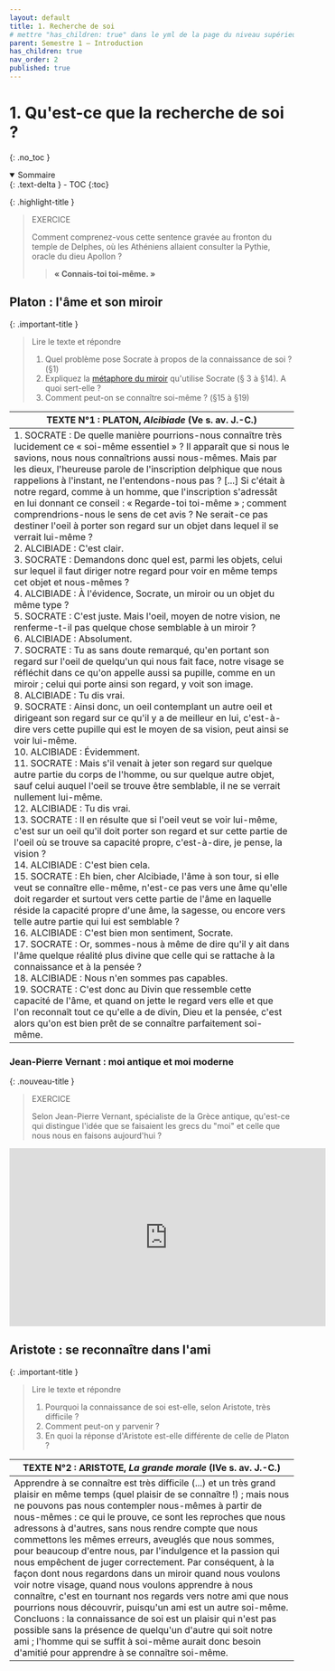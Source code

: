 ```yaml
---
layout: default
title: 1. Recherche de soi
# mettre "has_children: true" dans le yml de la page du niveau supérieur
parent: Semestre 1 – Introduction
has_children: true
nav_order: 2
published: true
---
```

# 1. Qu'est-ce que la recherche de soi ?
{: .no_toc }

<details open markdown="block">
  <summary>
    Sommaire
  </summary>
  {: .text-delta }
- TOC
{:toc}
</details>


{: .highlight-title }
>EXERCICE
>
> Comment comprenez-vous cette sentence gravée au fronton du temple de Delphes, où les Athéniens allaient consulter la Pythie, oracle du dieu Apollon ?
>
>> **« Connais-toi toi-même. »**   


## Platon : l'âme et son miroir

{: .important-title }
> Lire le texte et répondre
>
> 1. Quel problème pose Socrate à propos de la connaissance de soi ? (§1)
> 2. Expliquez la [métaphore du miroir](../S1L0/S1L0-1b.html) qu'utilise Socrate (§ 3 à §14). A quoi sert-elle ?
> 3. Comment peut-on se connaître soi-même ? (§15 à §19)


| TEXTE N°1 : PLATON, *Alcibiade* (Ve s. av. J.-C.)            |
| ------------------------------------------------------------ |
| 1. SOCRATE : De quelle manière pourrions-nous connaître très lucidement ce « soi-même essentiel » ? Il apparaît que si nous le savions, nous nous connaîtrions aussi nous-mêmes. Mais par les dieux, l'heureuse parole de l'inscription delphique que nous rappelions à l'instant, ne l'entendons-nous pas ? [...] Si c'était à notre regard, comme à un homme, que l'inscription s'adressât en lui donnant ce conseil : « Regarde-toi toi-même » ; comment comprendrions-nous le sens de cet avis ? Ne serait-ce pas destiner l'oeil à porter son regard sur un objet dans lequel il se verrait lui-même ? <br/>2. ALCIBIADE : C'est clair. <br/>3. SOCRATE : Demandons donc quel est, parmi les objets, celui sur lequel il faut diriger notre regard pour voir en même temps cet objet et nous-mêmes ? <br/>4. ALCIBIADE : À l'évidence, Socrate, un miroir ou un objet du même type ? <br/>5. SOCRATE : C'est juste. Mais l'oeil, moyen de notre vision, ne renferme-t-il pas quelque chose semblable à un miroir ? <br/>6. ALCIBIADE : Absolument. <br/>7. SOCRATE : Tu as sans doute remarqué, qu'en portant son regard sur l'oeil de quelqu'un qui nous fait face, notre visage se réfléchit dans ce qu'on appelle aussi sa pupille, comme en un miroir ; celui qui porte ainsi son regard, y voit son image. <br/>8. ALCIBIADE : Tu dis vrai. <br/>9. SOCRATE : Ainsi donc, un oeil contemplant un autre oeil et dirigeant son regard sur ce qu'il y a de meilleur en lui, c'est-à-dire vers cette pupille qui est le moyen de sa vision, peut ainsi se voir lui-même. <br/>10. ALCIBIADE : Évidemment. <br/>11. SOCRATE : Mais s'il venait à jeter son regard sur quelque autre partie du corps de l'homme, ou sur quelque autre objet, sauf celui auquel l'oeil se trouve être semblable, il ne se verrait nullement lui-même. <br/>12. ALCIBIADE : Tu dis vrai. <br/>13. SOCRATE : Il en résulte que si l'oeil veut se voir lui-même, c'est sur un oeil qu'il doit porter son regard et sur cette partie de l'oeil où se trouve sa capacité propre, c'est-à-dire, je pense, la vision ? <br/>14. ALCIBIADE : C'est bien cela. <br/>15. SOCRATE : Eh bien, cher Alcibiade, l'âme à son tour, si elle veut se connaître elle-même, n'est-ce pas vers une âme qu'elle doit regarder et surtout vers cette partie de l'âme en laquelle réside la capacité propre d'une âme, la sagesse, ou encore vers telle autre partie qui lui est semblable ? <br/>16. ALCIBIADE : C'est bien mon sentiment, Socrate. <br/>17. SOCRATE : Or, sommes-nous à même de dire qu'il y ait dans l'âme quelque réalité plus divine que celle qui se rattache à la connaissance et à la pensée ? <br/>18. ALCIBIADE : Nous n'en sommes pas capables. <br/>19. SOCRATE : C'est donc au Divin que ressemble cette capacité de l'âme, et quand on jette le regard vers elle et que l'on reconnaît tout ce qu'elle a de divin, Dieu et la pensée, c'est alors qu'on est bien prêt de se connaître parfaitement soi-même. |

### Jean-Pierre Vernant : moi antique et moi moderne

{: .nouveau-title }
>EXERCICE
>
> Selon Jean-Pierre Vernant, spécialiste de la Grèce antique, qu'est-ce qui distingue l'idée que se faisaient les grecs du "moi" et celle que nous nous en faisons aujourd'hui ?

<iframe width="560" height="315" src="https://www.youtube.com/embed/xvc229YVRPc?si=VvmdjSsg1NiEOFDE" title="YouTube video player" frameborder="0" allow="accelerometer; autoplay; clipboard-write; encrypted-media; gyroscope; picture-in-picture; web-share" allowfullscreen></iframe>


## Aristote : se reconnaître dans l'ami

{: .important-title }
> Lire le texte et répondre
> 
>1. Pourquoi la connaissance de soi est-elle, selon Aristote, très difficile ?
>2. Comment peut-on y parvenir ?
>3. En quoi la réponse d'Aristote est-elle différente de celle de Platon ?



| TEXTE N°2 : ARISTOTE, *La grande morale* (IVe s. av. J.-C.)  |
| ------------------------------------------------------------ |
| Apprendre à se connaître est très difficile (...) et un très grand plaisir en même temps (quel plaisir de se connaître !) ; mais nous ne pouvons pas nous contempler nous-mêmes à partir de nous-mêmes : ce qui le prouve, ce sont les reproches que nous adressons à d'autres, sans nous rendre compte que nous commettons les mêmes erreurs, aveuglés que nous sommes, pour beaucoup d'entre nous, par l'indulgence et la passion qui nous empêchent de juger correctement. Par conséquent, à la façon dont nous regardons dans un miroir quand nous voulons voir notre visage, quand nous voulons apprendre à nous connaître, c'est en tournant nos regards vers notre ami que nous pourrions nous découvrir, puisqu'un ami est un autre soi-même. Concluons : la connaissance de soi est un plaisir qui n'est pas possible sans la présence de quelqu'un d'autre qui soit notre ami ; l'homme qui se suffit à soi-même aurait donc besoin d'amitié pour apprendre à se connaître soi-même. |
